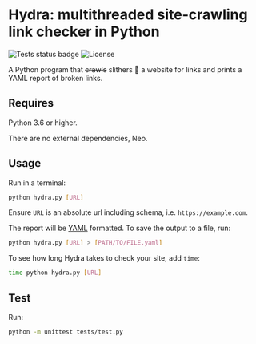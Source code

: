 # Hydra: multithreaded site-crawling link checker in Python

![Tests status badge](https://github.com/victoriadrake/hydra-link-checker/workflows/test/badge.svg) ![License](https://img.shields.io/github/license/victoriadrake/hydra-link-checker)

A Python program that ~~crawls~~ slithers 🐍 a website for links and prints a YAML report of broken links.

## Requires

Python 3.6 or higher.

There are no external dependencies, Neo.

## Usage

Run in a terminal:

```sh
python hydra.py [URL]
```

Ensure `URL` is an absolute url including schema, i.e. `https://example.com`.

The report will be [YAML](https://yaml.org/) formatted. To save the output to a file, run:

```sh
python hydra.py [URL] > [PATH/TO/FILE.yaml]
```

To see how long Hydra takes to check your site, add `time`:

```sh
time python hydra.py [URL]
```

## Test

Run:

```sh
python -m unittest tests/test.py
```
